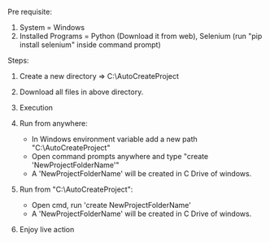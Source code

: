 Pre requisite:
1. System = Windows
2. Installed Programs = Python (Download it from web), Selenium (run "pip install selenium" inside command prompt)


Steps:
1. Create a new directory => C:\AutoCreateProject
2. Download all files in above directory.
3. Execution

4. Run from anywhere: 
    - In Windows environment variable add a new path "C:\AutoCreateProject"
    - Open command prompts anywhere and type "create 'NewProjectFolderName'"
    - A 'NewProjectFolderName' will be created in C Drive of windows.

5. Run from "C:\AutoCreateProject":
    - Open cmd, run 'create NewProjectFolderName'
    - A 'NewProjectFolderName' will be created in C Drive of windows.

6. Enjoy live action